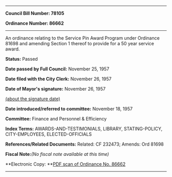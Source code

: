 

********

**Council Bill Number: 78105**
   
**Ordinance Number: 86662**
********

 An ordinance relating to the Service Pin Award Program under Ordinance 81698 and amending Section 1 thereof to provide for a 50 year service award.

**Status:** Passed
   
**Date passed by Full Council:** November 25, 1957
   
**Date filed with the City Clerk:** November 26, 1957
   
**Date of Mayor's signature:** November 26, 1957
   
[(about the signature date)](/~public/approvaldate.htm)
   
   
   
**Date introduced/referred to committee:** November 18, 1957
   
**Committee:** Finance and Personnel & Efficiency
   
   
**Index Terms:** AWARDS-AND-TESTIMONIALS, LIBRARY, STATING-POLICY, CITY-EMPLOYEES, ELECTED-OFFICIALS

**References/Related Documents:** Related: CF 232473; Amends: Ord 81698

**Fiscal Note:**_(No fiscal note available at this time)_

**Electronic Copy: **[PDF scan of Ordinance No. 86662](/~archives/Ordinances/Ord_86662.pdf)

********

